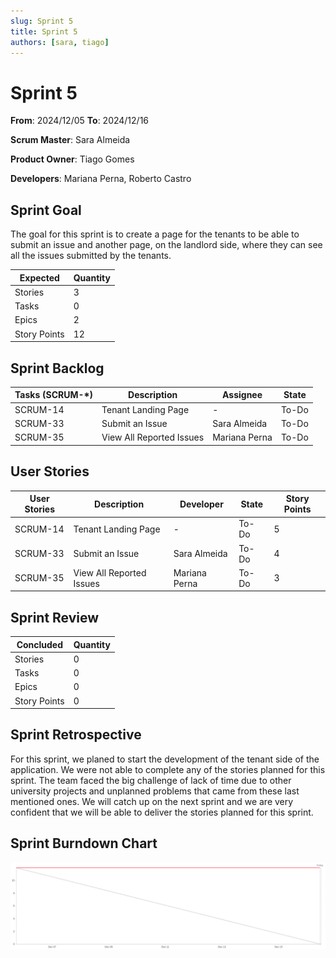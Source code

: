 ```yaml
---
slug: Sprint 5
title: Sprint 5
authors: [sara, tiago]
---
```


# Sprint 5

**From**: 2024/12/05
**To**: 2024/12/16

**Scrum Master**: Sara Almeida

**Product Owner**: Tiago Gomes

**Developers**: Mariana Perna, Roberto Castro

## Sprint Goal

The goal for this sprint is to create a page for the tenants to be able to submit an issue and another page, on the landlord side, where they can see all the issues submitted by the tenants.

| Expected     | Quantity |
| ------------ | -------- |
| Stories      | 3        |
| Tasks        | 0        |
| Epics        | 2        |
| Story Points | 12       |

## Sprint Backlog

| Tasks (SCRUM-\*) | Description                                  | Assignee          | State | 
| ---------------  | --------------------------------------------- | ---------------    | ----- | 
| SCRUM-14         | Tenant Landing Page               | -      | To-Do  |
| SCRUM-33         | Submit an Issue    | Sara Almeida       | To-Do  |
| SCRUM-35         | View All Reported Issues        | Mariana Perna     | To-Do  |

## User Stories

| User Stories  | Description                    | Developer     | State | Story Points |
| --------------| ------------------------------ | ------------- | ----- | ------------ |
| SCRUM-14         | Tenant Landing Page               | -      | To-Do  | 5            |
| SCRUM-33         | Submit an Issue    | Sara Almeida       | To-Do  | 4            |
| SCRUM-35         | View All Reported Issues        | Mariana Perna     | To-Do  | 3            |

## Sprint Review

| Concluded    | Quantity |
| ------------ | -------- |
| Stories      | 0        |
| Tasks        | 0        |
| Epics        | 0        |
| Story Points | 0        |

## Sprint Retrospective

For this sprint, we planed to start the development of the tenant side of the application. We were not able to complete any of the stories planned for this sprint. The team faced the big challenge of lack of time due to other university projects and unplanned problems that came from these last mentioned ones. We will catch up on the next sprint and we are very confident that we will be able to deliver the stories planned for this sprint.

## Sprint Burndown Chart

![Burndown Chart](../../static/img/sprint5.png)